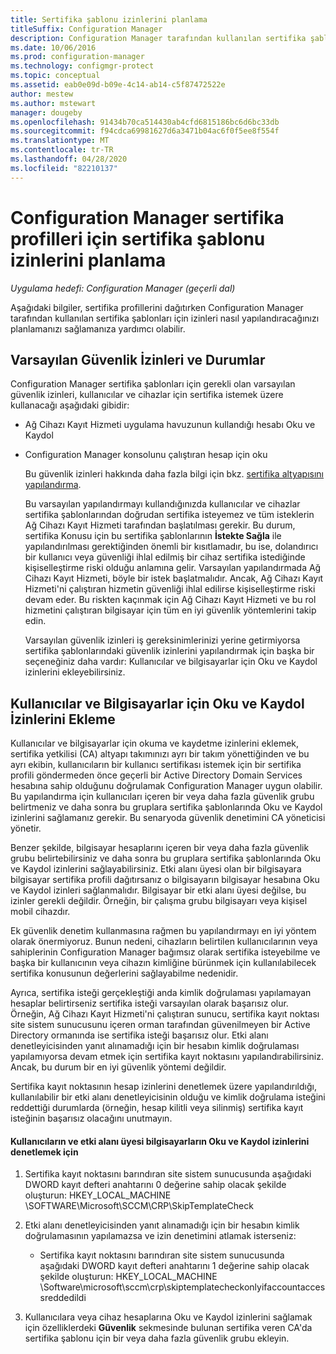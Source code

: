 ```yaml
---
title: Sertifika şablonu izinlerini planlama
titleSuffix: Configuration Manager
description: Configuration Manager tarafından kullanılan sertifika şablonlarını yapılandırmak için ihtiyaç duyduğunuz izinleri planlama hakkında bilgi edinin.
ms.date: 10/06/2016
ms.prod: configuration-manager
ms.technology: configmgr-protect
ms.topic: conceptual
ms.assetid: eab0e09d-b09e-4c14-ab14-c5f87472522e
author: mestew
ms.author: mstewart
manager: dougeby
ms.openlocfilehash: 91434b70ca514430ab4cfd6815186bc6d6bc33db
ms.sourcegitcommit: f94cdca69981627d6a3471b04ac6f0f5ee8f554f
ms.translationtype: MT
ms.contentlocale: tr-TR
ms.lasthandoff: 04/28/2020
ms.locfileid: "82210137"
---
```

# <a name="planning-for-certificate-template-permissions-for-certificate-profiles-in-configuration-manager"></a>Configuration Manager sertifika profilleri için sertifika şablonu izinlerini planlama

*Uygulama hedefi: Configuration Manager (geçerli dal)*


Aşağıdaki bilgiler, sertifika profillerini dağıtırken Configuration Manager tarafından kullanılan sertifika şablonları için izinleri nasıl yapılandıracağınızı planlamanızı sağlamanıza yardımcı olabilir.  

## <a name="default-security-permissions-and-considerations"></a>Varsayılan Güvenlik İzinleri ve Durumlar  
 Configuration Manager sertifika şablonları için gerekli olan varsayılan güvenlik izinleri, kullanıcılar ve cihazlar için sertifika istemek üzere kullanacağı aşağıdaki gibidir:  

- Ağ Cihazı Kayıt Hizmeti uygulama havuzunun kullandığı hesabı Oku ve Kaydol  

- Configuration Manager konsolunu çalıştıran hesap için oku  

  Bu güvenlik izinleri hakkında daha fazla bilgi için bkz. [sertifika altyapısını yapılandırma](../deploy-use/certificate-infrastructure.md).  

  Bu varsayılan yapılandırmayı kullandığınızda kullanıcılar ve cihazlar sertifika şablonlarından doğrudan sertifika isteyemez ve tüm isteklerin Ağ Cihazı Kayıt Hizmeti tarafından başlatılması gerekir. Bu durum, sertifika Konusu için bu sertifika şablonlarının **İstekte Sağla** ile yapılandırılması gerektiğinden önemli bir kısıtlamadır, bu ise, dolandırıcı bir kullanıcı veya güvenliği ihlal edilmiş bir cihaz sertifika istediğinde kişiselleştirme riski olduğu anlamına gelir. Varsayılan yapılandırmada Ağ Cihazı Kayıt Hizmeti, böyle bir istek başlatmalıdır. Ancak, Ağ Cihazı Kayıt Hizmeti'ni çalıştıran hizmetin güvenliği ihlal edilirse kişiselleştirme riski devam eder. Bu riskten kaçınmak için Ağ Cihazı Kayıt Hizmeti ve bu rol hizmetini çalıştıran bilgisayar için tüm en iyi güvenlik yöntemlerini takip edin.  

  Varsayılan güvenlik izinleri iş gereksinimlerinizi yerine getirmiyorsa sertifika şablonlarındaki güvenlik izinlerini yapılandırmak için başka bir seçeneğiniz daha vardır: Kullanıcılar ve bilgisayarlar için Oku ve Kaydol izinlerini ekleyebilirsiniz.  

## <a name="adding-read-and-enroll-permissions-for-users-and-computers"></a>Kullanıcılar ve Bilgisayarlar için Oku ve Kaydol İzinlerini Ekleme  
 Kullanıcılar ve bilgisayarlar için okuma ve kaydetme izinlerini eklemek, sertifika yetkilisi (CA) altyapı takımınızı ayrı bir takım yönettiğinden ve bu ayrı ekibin, kullanıcıların bir kullanıcı sertifikası istemek için bir sertifika profili göndermeden önce geçerli bir Active Directory Domain Services hesabına sahip olduğunu doğrulamak Configuration Manager uygun olabilir. Bu yapılandırma için kullanıcıları içeren bir veya daha fazla güvenlik grubu belirtmeniz ve daha sonra bu gruplara sertifika şablonlarında Oku ve Kaydol izinlerini sağlamanız gerekir. Bu senaryoda güvenlik denetimini CA yöneticisi yönetir.  

 Benzer şekilde, bilgisayar hesaplarını içeren bir veya daha fazla güvenlik grubu belirtebilirsiniz ve daha sonra bu gruplara sertifika şablonlarında Oku ve Kaydol izinlerini sağlayabilirsiniz. Etki alanı üyesi olan bir bilgisayara bilgisayar sertifika profili dağıtırsanız o bilgisayarın bilgisayar hesabına Oku ve Kaydol izinleri sağlanmalıdır. Bilgisayar bir etki alanı üyesi değilse, bu izinler gerekli değildir. Örneğin, bir çalışma grubu bilgisayarı veya kişisel mobil cihazdır.  

 Ek güvenlik denetim kullanmasına rağmen bu yapılandırmayı en iyi yöntem olarak önermiyoruz. Bunun nedeni, cihazların belirtilen kullanıcılarının veya sahiplerinin Configuration Manager bağımsız olarak sertifika isteyebilme ve başka bir kullanıcının veya cihazın kimliğine bürünmek için kullanılabilecek sertifika konusunun değerlerini sağlayabilme nedenidir.  

 Ayrıca, sertifika isteği gerçekleştiği anda kimlik doğrulaması yapılamayan hesaplar belirtirseniz sertifika isteği varsayılan olarak başarısız olur. Örneğin, Ağ Cihazı Kayıt Hizmeti'ni çalıştıran sunucu, sertifika kayıt noktası site sistem sunucusunu içeren orman tarafından güvenilmeyen bir Active Directory ormanında ise sertifika isteği başarısız olur. Etki alanı denetleyicisinden yanıt alınamadığı için bir hesabın kimlik doğrulaması yapılamıyorsa devam etmek için sertifika kayıt noktasını yapılandırabilirsiniz. Ancak, bu durum bir en iyi güvenlik yöntemi değildir.  

 Sertifika kayıt noktasının hesap izinlerini denetlemek üzere yapılandırıldığı, kullanılabilir bir etki alanı denetleyicisinin olduğu ve kimlik doğrulama isteğini reddettiği durumlarda (örneğin, hesap kilitli veya silinmiş) sertifika kayıt isteğinin başarısız olacağını unutmayın.  

#### <a name="to-check-for-read-and-enroll-permissions-for-users-and-domain-member-computers"></a>Kullanıcıların ve etki alanı üyesi bilgisayarların Oku ve Kaydol izinlerini denetlemek için  

1.  Sertifika kayıt noktasını barındıran site sistem sunucusunda aşağıdaki DWORD kayıt defteri anahtarını 0 değerine sahip olacak şekilde oluşturun: HKEY_LOCAL_MACHINE \SOFTWARE\Microsoft\SCCM\CRP\SkipTemplateCheck  

2.  Etki alanı denetleyicisinden yanıt alınamadığı için bir hesabın kimlik doğrulamasının yapılamazsa ve izin denetimini atlamak isterseniz:  

    -   Sertifika kayıt noktasını barındıran site sistem sunucusunda aşağıdaki DWORD kayıt defteri anahtarını 1 değerine sahip olacak şekilde oluşturun: HKEY_LOCAL_MACHINE \Software\microsoft\sccm\crp\skiptemplatecheckonlyifaccountaccessreddedildi  

3.  Kullanıcılara veya cihaz hesaplarına Oku ve Kaydol izinlerini sağlamak için özelliklerdeki **Güvenlik** sekmesinde bulunan sertifika veren CA'da sertifika şablonu için bir veya daha fazla güvenlik grubu ekleyin.  
